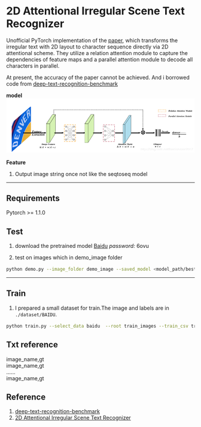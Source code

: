 # 2D Attentional Irregular Scene Text Recognizer

Unofficial PyTorch implementation of the [paper](https://arxiv.org/pdf/1906.05708.pdf), which transforms the irregular text with 2D layout to character sequence directly via 2D attentional scheme. They utilize a relation attention module to capture the dependencies of feature maps
and a parallel attention module to decode all characters in
parallel.

At present, the accuracy of the paper cannot be achieved. And i borrowed code from [deep-text-recognition-benchmark](https://github.com/clovaai/deep-text-recognition-benchmark)

**model**
<img src='./demo_image/model.png'> 

**Feature**
1. Output image string once not like the seqtoseq model

---
## Requirements
Pytorch >= 1.1.0


## Test
1. download the pretrained model [Baidu](https://pan.baidu.com/s/1tcYPOzxk3_91YalKyYIwug) *password:* 6ovu

2. test on images which in demo_image folder
```bash
python demo.py --image_folder demo_image --saved_model <model_path/best_accuracy.pth>
```

---

## Train
1. I prepared a small dataset for train.The image and labels are in `./dataset/BAIDU`.
```bash
python train.py --select_data baidu  --root train_images --train_csv train.txt --val_csv valid.txt --Transformation TPS --rgb --rotate --uncertainly_loss True
```

## Txt reference
image_name,gt  
image_name,gt  
......  
image_name,gt


## Reference
1. [deep-text-recognition-benchmark](https://github.com/clovaai/deep-text-recognition-benchmark)
2. [2D Attentional Irregular Scene Text Recognizer](https://arxiv.org/pdf/1906.05708.pdf)
